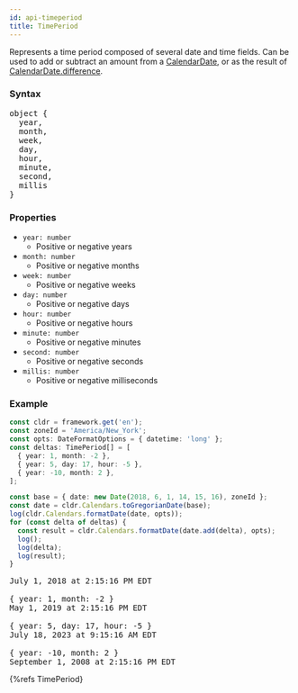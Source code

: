 ```yaml
---
id: api-timeperiod
title: TimePeriod
---
```


Represents a time period composed of several date and time fields. Can be used to add or subtract an amount from a [CalendarDate](api-calendardate.html), or as the result of [CalendarDate.difference](api-calendardate.html#difference).

### Syntax

<pre class="syntax">
object {
  year,
  month,
  week,
  day,
  hour,
  minute,
  second,
  millis
}
</pre>

### Properties

- <code class="def">year: <span>number</span></code>
  - Positive or negative years
- <code class="def">month: <span>number</span></code>
  - Positive or negative months
- <code class="def">week: <span>number</span></code>
  - Positive or negative weeks
- <code class="def">day: <span>number</span></code>
  - Positive or negative days
- <code class="def">hour: <span>number</span></code>
  - Positive or negative hours
- <code class="def">minute: <span>number</span></code>
  - Positive or negative minutes
- <code class="def">second: <span>number</span></code>
  - Positive or negative seconds
- <code class="def">millis: <span>number</span></code>
  - Positive or negative milliseconds

### Example

```typescript
const cldr = framework.get('en');
const zoneId = 'America/New_York';
const opts: DateFormatOptions = { datetime: 'long' };
const deltas: TimePeriod[] = [
  { year: 1, month: -2 },
  { year: 5, day: 17, hour: -5 },
  { year: -10, month: 2 },
];

const base = { date: new Date(2018, 6, 1, 14, 15, 16), zoneId };
const date = cldr.Calendars.toGregorianDate(base);
log(cldr.Calendars.formatDate(date, opts));
for (const delta of deltas) {
  const result = cldr.Calendars.formatDate(date.add(delta), opts);
  log();
  log(delta);
  log(result);
}
```
<pre class="output">
July 1, 2018 at 2:15:16 PM EDT
&nbsp;
{ year: 1, month: -2 }
May 1, 2019 at 2:15:16 PM EDT
&nbsp;
{ year: 5, day: 17, hour: -5 }
July 18, 2023 at 9:15:16 AM EDT
&nbsp;
{ year: -10, month: 2 }
September 1, 2008 at 2:15:16 PM EDT
</pre>


{%refs TimePeriod}
